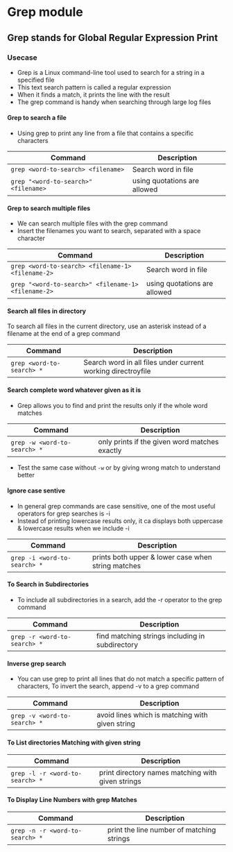 # Grep module

## Grep stands for Global Regular Expression Print

### Usecase

- Grep is a Linux command-line tool used to search for a string in a specified file
- This text search pattern is called a regular expression
- When it finds a match, it prints the line with the result
- The grep command is handy when searching through large log files

#### Grep to search a file

- Using grep to print any line from a file that contains a specific characters

| Command                              | Description                  |
| ------------------------------------ | ---------------------------- |
| `grep <word-to-search> <filename>`   | Search word in file          |
| `grep "<word-to-search>" <filename>` | using quotations are allowed |

#### Grep to search multiple files

- We can search multiple files with the grep command
- Insert the filenames you want to search, separated with a space character

| Command                                             | Description                  |
| --------------------------------------------------- | ---------------------------- |
| `grep <word-to-search> <filename-1> <filename-2>`   | Search word in file          |
| `grep "<word-to-search>" <filename-1> <filename-2>` | using quotations are allowed |

#### Search all files in directory

To search all files in the current directory, use an asterisk instead of a filename at the end of a grep command

| Command                   | Description                                                  |
| ------------------------- | ------------------------------------------------------------ |
| `grep <word-to-search> *` | Search word in all files under current working directroyfile |

#### Search complete word whatever given as it is

- Grep allows you to find and print the results only if the whole word matches

| Command                      | Description                                   |
| ---------------------------- | --------------------------------------------- |
| `grep -w <word-to-search> *` | only prints if the given word matches exactly |

- Test the same case without `-w` or by giving wrong match to understand better 

#### Ignore case sentive

- In general grep commands are case sensitive, one of the most useful operators for grep searches is -i
- Instead of printing lowercase results only, it ca displays both uppercase & lowercase results when we include -i

| Command                      | Description                                        |
| ---------------------------- | -------------------------------------------------- |
| `grep -i <word-to-search> *` | prints both upper & lower case when string matches |

#### To Search in Subdirectories

- To include all subdirectories in a search, add the -r operator to the grep command

| Command                      | Description                                     |
| ---------------------------- | ----------------------------------------------- |
| `grep -r <word-to-search> *` | find matching strings including in subdirectory |

#### Inverse grep search

- You can use grep to print all lines that do not match a specific pattern of characters, To invert the search, append -v to a grep command

| Command                      | Description                                     |
| ---------------------------- | ----------------------------------------------- |
| `grep -v <word-to-search> *` | avoid lines which is matching with given string |

#### To List directories Matching with given string

| Command                         | Description                                       |
| ------------------------------- | ------------------------------------------------- |
| `grep -l -r <word-to-search> *` | print directory names matching with given strings |

#### To Display Line Numbers with grep Matches

| Command                         | Description                               |
| ------------------------------- | ----------------------------------------- |
| `grep -n -r <word-to-search> *` | print the line number of matching strings |
